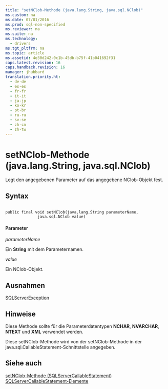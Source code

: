 ```yaml
---
title: "setNClob-Methode (java.lang.String, java.sql.NClob)"
ms.custom: na
ms.date: 07/01/2016
ms.prod: sql-non-specified
ms.reviewer: na
ms.suite: na
ms.technology: 
  - drivers
ms.tgt_pltfrm: na
ms.topic: article
ms.assetid: 4e30d242-0c1b-45db-b75f-41b041692f31
caps.latest.revision: 16
caps.handback.revision: 16
manager: jhubbard
translation.priority.ht: 
  - de-de
  - es-es
  - fr-fr
  - it-it
  - ja-jp
  - ko-kr
  - pt-br
  - ru-ru
  - sv-se
  - zh-cn
  - zh-tw
---
```

# setNClob-Methode (java.lang.String, java.sql.NClob)
  Legt den angegebenen Parameter auf das angegebene NClob\-Objekt fest.  
  
## Syntax  
  
```  
  
public final void setNClob(java.lang.String parameterName,  
              java.sql.NClob value)  
```  
  
#### Parameter  
 *parameterName*  
  
 Ein **String** mit dem Parameternamen.  
  
 *value*  
  
 Ein NClob\-Objekt.  
  
## Ausnahmen  
 [SQLServerException](../content/SQLServerException-Class.md)  
  
## Hinweise  
 Diese Methode sollte für die Parameterdatentypen **NCHAR**, **NVARCHAR**, **NTEXT** und **XML** verwendet werden.  
  
 Diese setNClob\-Methode wird von der setNClob\-Methode in der java.sql.CallableStatement\-Schnittstelle angegeben.  
  
## Siehe auch  
 [setNClob-Methode &#40;SQLServerCallableStatement&#41;](../content/setNClob-Method--SQLServerCallableStatement-.md)   
 [SQLServerCallableStatement-Elemente](../content/SQLServerCallableStatement-Members.md)  
  
  